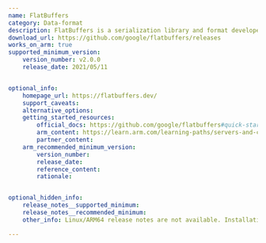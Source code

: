 ```yaml
---
name: FlatBuffers 
category: Data-format
description: FlatBuffers is a serialization library and format developed by Google. It is used for efficiently encoding structured data in a binary format, making it ideal for scenarios where performance is critical.
download_url: https://github.com/google/flatbuffers/releases
works_on_arm: true
supported_minimum_version:
    version_number: v2.0.0
    release_date: 2021/05/11


optional_info:
    homepage_url: https://flatbuffers.dev/
    support_caveats:
    alternative_options:
    getting_started_resources:
        official_docs: https://github.com/google/flatbuffers#quick-start
        arm_content: https://learn.arm.com/learning-paths/servers-and-cloud-computing/vectorscan/snort/
        partner_content:
    arm_recommended_minimum_version:
        version_number:
        release_date:
        reference_content:
        rationale: 


optional_hidden_info:
    release_notes__supported_minimum: 
    release_notes__recommended_minimum:
    other_info: Linux/ARM64 release notes are not available. Installation and testing are done via the [tar archive](https://github.com/google/flatbuffers/releases/tag/v2.0.0).

---
```

